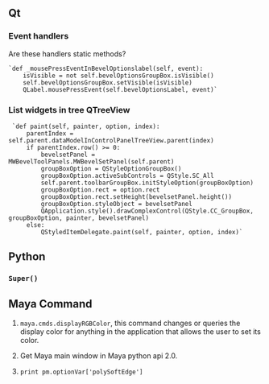 ## Qt

### Event handlers
Are these handlers static methods?

    `def _mousePressEventInBevelOptionslabel(self, event):
        isVisible = not self.bevelOptionsGroupBox.isVisible()
        self.bevelOptionsGroupBox.setVisible(isVisible)
        QLabel.mousePressEvent(self.bevelOptionsLabel, event)`


### List widgets in tree QTreeView

     `def paint(self, painter, option, index):
         parentIndex = self.parent.dataModelInControlPanelTreeView.parent(index)
         if parentIndex.row() >= 0:
             bevelsetPanel = MWBevelToolPanels.MWBevelSetPanel(self.parent)
             groupBoxOption = QStyleOptionGroupBox()
             groupBoxOption.activeSubControls = QStyle.SC_All
             self.parent.toolbarGroupBox.initStyleOption(groupBoxOption)
             groupBoxOption.rect = option.rect
             groupBoxOption.rect.setHeight(bevelsetPanel.height())
             groupBoxOption.styleObject = bevelsetPanel
             QApplication.style().drawComplexControl(QStyle.CC_GroupBox, groupBoxOption, painter, bevelsetPanel)
         else:
             QStyledItemDelegate.paint(self, painter, option, index)`


## Python

### `Super()`


## Maya Command

1. `maya.cmds.displayRGBColor`, this command changes or queries the display color
for anything in the application that allows the user to set its color.

2. Get Maya main window in Maya python api 2.0.

3. `print pm.optionVar['polySoftEdge']`
